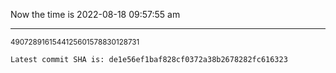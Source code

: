 Now the time is 2022-08-18 09:57:55 am

---

<small>4907289161544125601578830128731</small>

```txt
Latest commit SHA is: de1e56ef1baf828cf0372a38b2678282fc616323
```
